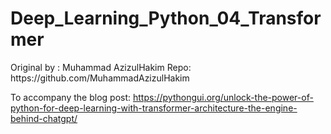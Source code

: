 <h1>Deep_Learning_Python_04_Transformer</h1> 
Original by : Muhammad AzizulHakim Repo: https://github.com/MuhammadAzizulHakim

To accompany the blog post: https://pythongui.org/unlock-the-power-of-python-for-deep-learning-with-transformer-architecture-the-engine-behind-chatgpt/
